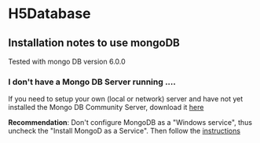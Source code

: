 # H5Database

## Installation notes to use mongoDB

Tested with mongo DB version 6.0.0

### I don't have a Mongo DB Server running ....

If you need to setup your own (local or network) server and have not yet installed the Mongo DB Community Server,
download it [here](
https://www.mongodb.com/docs/manual/tutorial/install-mongodb-on-windows-unattended/
)

**Recommendation**: Don't configure MongoDB as a "Windows service", thus uncheck the "Install MongoD as a Service". Then
follow the [instructions](
https://www.mongodb.com/docs/manual/tutorial/install-mongodb-on-windows-unattended/#start-mongodb-community-edition-from-the-command-interpreter)
